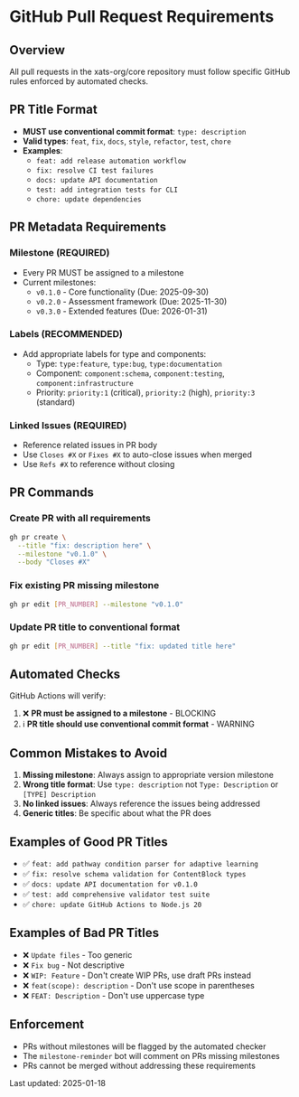 # GitHub Pull Request Requirements

## Overview
All pull requests in the xats-org/core repository must follow specific GitHub rules enforced by automated checks.

## PR Title Format
- **MUST use conventional commit format**: `type: description`
- **Valid types**: `feat`, `fix`, `docs`, `style`, `refactor`, `test`, `chore`
- **Examples**:
  - `feat: add release automation workflow`
  - `fix: resolve CI test failures`
  - `docs: update API documentation`
  - `test: add integration tests for CLI`
  - `chore: update dependencies`

## PR Metadata Requirements

### Milestone (REQUIRED)
- Every PR MUST be assigned to a milestone
- Current milestones:
  - `v0.1.0` - Core functionality (Due: 2025-09-30)
  - `v0.2.0` - Assessment framework (Due: 2025-11-30)
  - `v0.3.0` - Extended features (Due: 2026-01-31)

### Labels (RECOMMENDED)
- Add appropriate labels for type and components:
  - Type: `type:feature`, `type:bug`, `type:documentation`
  - Component: `component:schema`, `component:testing`, `component:infrastructure`
  - Priority: `priority:1` (critical), `priority:2` (high), `priority:3` (standard)

### Linked Issues (REQUIRED)
- Reference related issues in PR body
- Use `Closes #X` or `Fixes #X` to auto-close issues when merged
- Use `Refs #X` to reference without closing

## PR Commands

### Create PR with all requirements
```bash
gh pr create \
  --title "fix: description here" \
  --milestone "v0.1.0" \
  --body "Closes #X"
```

### Fix existing PR missing milestone
```bash
gh pr edit [PR_NUMBER] --milestone "v0.1.0"
```

### Update PR title to conventional format
```bash
gh pr edit [PR_NUMBER] --title "fix: updated title here"
```

## Automated Checks

GitHub Actions will verify:
1. ❌ **PR must be assigned to a milestone** - BLOCKING
2. ℹ️ **PR title should use conventional commit format** - WARNING

## Common Mistakes to Avoid

1. **Missing milestone**: Always assign to appropriate version milestone
2. **Wrong title format**: Use `type: description` not `Type: Description` or `[TYPE] Description`
3. **No linked issues**: Always reference the issues being addressed
4. **Generic titles**: Be specific about what the PR does

## Examples of Good PR Titles

- ✅ `feat: add pathway condition parser for adaptive learning`
- ✅ `fix: resolve schema validation for ContentBlock types`
- ✅ `docs: update API documentation for v0.1.0`
- ✅ `test: add comprehensive validator test suite`
- ✅ `chore: update GitHub Actions to Node.js 20`

## Examples of Bad PR Titles

- ❌ `Update files` - Too generic
- ❌ `Fix bug` - Not descriptive
- ❌ `WIP: Feature` - Don't create WIP PRs, use draft PRs instead
- ❌ `feat(scope): description` - Don't use scope in parentheses
- ❌ `FEAT: Description` - Don't use uppercase type

## Enforcement

- PRs without milestones will be flagged by the automated checker
- The `milestone-reminder` bot will comment on PRs missing milestones
- PRs cannot be merged without addressing these requirements

Last updated: 2025-01-18